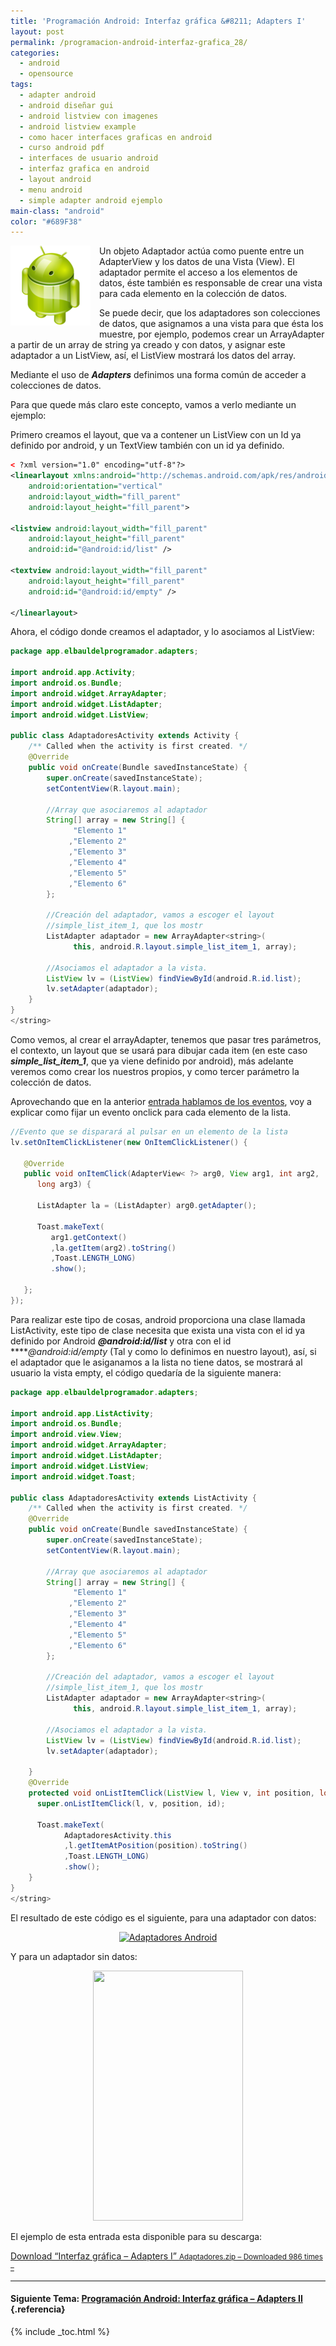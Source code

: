 ```yaml
---
title: 'Programación Android: Interfaz gráfica &#8211; Adapters I'
layout: post
permalink: /programacion-android-interfaz-grafica_28/
categories:
  - android
  - opensource
tags:
  - adapter android
  - android diseñar gui
  - android listview con imagenes
  - android listview example
  - como hacer interfaces graficas en android
  - curso android pdf
  - interfaces de usuario android
  - interfaz grafica en android
  - layout android
  - menu android
  - simple adapter android ejemplo
main-class: "android"
color: "#689F38"
---
```

<img border="0" src="/assets/img/2013/07/iconoAndroid.png" style="clear:left; float:left;margin-right:1em; margin-bottom:1em" />

Un objeto Adaptador actúa como puente entre un AdapterView y los datos de una Vista (View). El adaptador permite el acceso a los elementos de datos, éste también es responsable de crear una vista para cada elemento en la colección de datos.

Se puede decir, que los adaptadores son colecciones de datos, que asignamos a una vista para que ésta los muestre, por ejemplo, podemos crear un ArrayAdapter a partir de un array de string ya creado y con datos, y asignar este adaptador a un ListView, así, el ListView mostrará los datos del array.


<!--ad-->

Mediante el uso de ***Adapters*** definimos una forma común de acceder a colecciones de datos.

Para que quede más claro este concepto, vamos a verlo mediante un ejemplo:

Primero creamos el layout, que va a contener un ListView con un Id ya definido por android, y un TextView también con un id ya definido.

```xml
< ?xml version="1.0" encoding="utf-8"?>
<linearlayout xmlns:android="http://schemas.android.com/apk/res/android"
    android:orientation="vertical"
    android:layout_width="fill_parent"
    android:layout_height="fill_parent">

<listview android:layout_width="fill_parent"
    android:layout_height="fill_parent"
    android:id="@android:id/list" />

<textview android:layout_width="fill_parent"
    android:layout_height="fill_parent"
    android:id="@android:id/empty" />

</linearlayout>

```

Ahora, el código donde creamos el adaptador, y lo asociamos al ListView:

```java
package app.elbauldelprogramador.adapters;

import android.app.Activity;
import android.os.Bundle;
import android.widget.ArrayAdapter;
import android.widget.ListAdapter;
import android.widget.ListView;

public class AdaptadoresActivity extends Activity {
    /** Called when the activity is first created. */
    @Override
    public void onCreate(Bundle savedInstanceState) {
        super.onCreate(savedInstanceState);
        setContentView(R.layout.main);

        //Array que asociaremos al adaptador
        String[] array = new String[] {
              "Elemento 1"
             ,"Elemento 2"
             ,"Elemento 3"
             ,"Elemento 4"
             ,"Elemento 5"
             ,"Elemento 6"
        };

        //Creación del adaptador, vamos a escoger el layout
        //simple_list_item_1, que los mostr
        ListAdapter adaptador = new ArrayAdapter<string>(
              this, android.R.layout.simple_list_item_1, array);

        //Asociamos el adaptador a la vista.
        ListView lv = (ListView) findViewById(android.R.id.list);
        lv.setAdapter(adaptador);
    }
}
</string>
```

Como vemos, al crear el arrayAdapter, tenemos que pasar tres parámetros, el contexto, un layout que se usará para dibujar cada item (en este caso ***simple\_list\_item_1***, que ya viene definido por android), más adelante veremos como crear los nuestros propios, y como tercer parámetro la colección de datos.

Aprovechando que en la anterior [entrada hablamos de los eventos][1], voy a explicar como fijar un evento onclick para cada elemento de la lista.

```java
//Evento que se disparará al pulsar en un elemento de la lista
lv.setOnItemClickListener(new OnItemClickListener() {

   @Override
   public void onItemClick(AdapterView< ?> arg0, View arg1, int arg2,
      long arg3) {

      ListAdapter la = (ListAdapter) arg0.getAdapter();

      Toast.makeText(
         arg1.getContext()
         ,la.getItem(arg2).toString()
         ,Toast.LENGTH_LONG)
         .show();

   };
});

```

Para realizar este tipo de cosas, android proporciona una clase llamada ListActivity, este tipo de clase necesita que exista una vista con el id ya definido por Android ***@android:id/list*** y otra con el id *****@android:id/empty* (Tal y como lo definimos en nuestro layout), así, si el adaptador que le asiganamos a la lista no tiene datos, se mostrará al usuario la vista empty, el código quedaría de la siguiente manera:

```java
package app.elbauldelprogramador.adapters;

import android.app.ListActivity;
import android.os.Bundle;
import android.view.View;
import android.widget.ArrayAdapter;
import android.widget.ListAdapter;
import android.widget.ListView;
import android.widget.Toast;

public class AdaptadoresActivity extends ListActivity {
    /** Called when the activity is first created. */
    @Override
    public void onCreate(Bundle savedInstanceState) {
        super.onCreate(savedInstanceState);
        setContentView(R.layout.main);

        //Array que asociaremos al adaptador
        String[] array = new String[] {
              "Elemento 1"
             ,"Elemento 2"
             ,"Elemento 3"
             ,"Elemento 4"
             ,"Elemento 5"
             ,"Elemento 6"
        };

        //Creación del adaptador, vamos a escoger el layout
        //simple_list_item_1, que los mostr
        ListAdapter adaptador = new ArrayAdapter<string>(
              this, android.R.layout.simple_list_item_1, array);

        //Asociamos el adaptador a la vista.
        ListView lv = (ListView) findViewById(android.R.id.list);
        lv.setAdapter(adaptador);

    }
    @Override
    protected void onListItemClick(ListView l, View v, int position, long id) {
      super.onListItemClick(l, v, position, id);

      Toast.makeText(
            AdaptadoresActivity.this
            ,l.getItemAtPosition(position).toString()
            ,Toast.LENGTH_LONG)
            .show();
    }
}
</string>
```

El resultado de este código es el siguiente, para una adaptador con datos:

<div class="separator" style="clear: both; text-align: center;">
  <a href="https://2.bp.blogspot.com/-p_QGLZLQNbY/TgojF5KyZKI/AAAAAAAAAqg/zUY-4oCbZhE/s1600/Adaptadores.png" imageanchor="1" style="margin-left:1em; margin-right:1em"><img border="0" alt="Adaptadores Android" title="Adaptadores Android" height="400" width="240" src="https://2.bp.blogspot.com/-p_QGLZLQNbY/TgojF5KyZKI/AAAAAAAAAqg/zUY-4oCbZhE/s400/Adaptadores.png" /></a>
</div>

Y para un adaptador sin datos:

<div class="separator" style="clear: both; text-align: center;">
  <a href="https://2.bp.blogspot.com/-gB_egWAdpUc/TgojWE4FONI/AAAAAAAAAqo/fhfy9j6sQeE/s1600/listaVacia.png" imageanchor="1" style="margin-left:1em; margin-right:1em"><img border="0" height="400" width="240" src="https://2.bp.blogspot.com/-gB_egWAdpUc/TgojWE4FONI/AAAAAAAAAqo/fhfy9j6sQeE/s400/listaVacia.png" /></a>
</div>

El ejemplo de esta entrada esta disponible para su descarga:

<a class="aligncenter download-button" href="https://elbauldelprogramador.com/interfaz-grafica-adapters-i/" rel="nofollow"> Download &ldquo;Interfaz gráfica – Adapters I&rdquo; <small>Adaptadores.zip &ndash; Downloaded 986 times &ndash; </small> </a>

* * *

#### Siguiente Tema: [Programación Android: Interfaz gráfica &#8211; Adapters II][2] {.referencia}

 [1]: /programacion-android-interfaz-grafica_25/
 [2]: /programacion-android-interfaz-grafica-2/


{% include _toc.html %}
